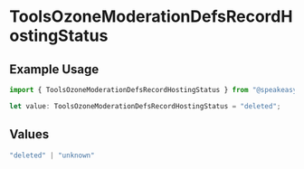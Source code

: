 # ToolsOzoneModerationDefsRecordHostingStatus

## Example Usage

```typescript
import { ToolsOzoneModerationDefsRecordHostingStatus } from "@speakeasy-api/bluesky/models/components";

let value: ToolsOzoneModerationDefsRecordHostingStatus = "deleted";
```

## Values

```typescript
"deleted" | "unknown"
```